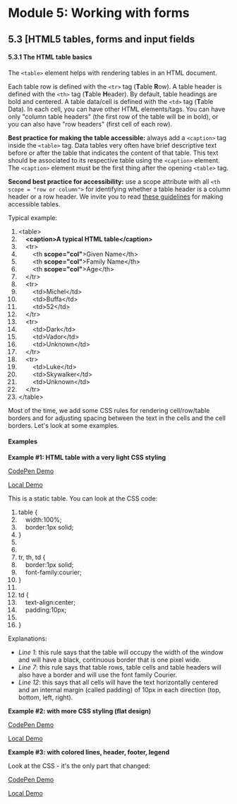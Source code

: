 # Module 5: Working with forms


## 5.3 [HTML5 tables, forms and input fields


#### 5.3.1 The HTML table basics

The `<table>` element helps with rendering tables in an HTML document.  

Each table row is defined with the `<tr>` tag (<b>T</b>able <b>R</b>ow). A table header is defined with the `<th>` tag (<b>T</b>able <b>H</b>eader). By default, table headings are bold and centered. A table data/cell is defined with the `<td>` tag (<b>T</b>able Data). In each cell, you can have other HTML elements/tags. You can have only "column table headers" (the first row of the table will be in bold), or you can also have "row headers" (first cell of each row).

__Best practice for making the table accessible:__ always add a `<caption>` tag inside the `<table>` tag. Data tables very often have brief descriptive text before or after the table that indicates the content of that table. This text should be associated to its respective table using the `<caption>` element. The `<caption>` element must be the first thing after the opening `<table>` tag.

__Second best practice for accessibility:__ use a scope attribute with all `<th scope = "row or column">` for identifying whether a table header is a column header or a row header. We invite you to read [these guidelines](https://www.w3.org/WAI/tutorials/tables/) for making accessible tables.

Typical example:

<div class="source-code"><ol class="linenums">
<li class="L0" style="margin-bottom: 0px;" value="1"><span class="tag">&lt;table&gt;</span></li>
<li class="L1" style="margin-bottom: 0px;"><span class="pln"></span><span class="tag">&nbsp; &nbsp; <strong>&lt;caption&gt;</strong></span><strong><span class="pln">A typical HTML table</span><span class="tag">&lt;/caption&gt;</span></strong><span class="pln"> </span></li>
<li class="L2" style="margin-bottom: 0px;"><span class="pln"></span><span class="tag">&nbsp; &nbsp; &lt;tr&gt;</span></li>
<li class="L3" style="margin-bottom: 0px;"><span class="pln"></span><span class="tag">&nbsp; &nbsp; &nbsp; &nbsp; &lt;th</span><span class="pln"> </span><strong><span class="atn">scope</span><span class="pun">=</span><span class="atv">"col"</span></strong><span class="tag">&gt;</span><span class="pln">Given Name</span><span class="tag">&lt;/th&gt;</span></li>
<li class="L4" style="margin-bottom: 0px;"><span class="pln"></span><span class="tag">&nbsp; &nbsp; &nbsp; &nbsp; &lt;th</span><span class="pln"> </span><strong><span class="atn">scope</span><span class="pun">=</span><span class="atv">"col"</span></strong><span class="tag">&gt;</span><span class="pln">Family Name</span><span class="tag">&lt;/th&gt;</span><span class="pln"> </span></li>
<li class="L5" style="margin-bottom: 0px;"><span class="pln"></span><span class="tag">&nbsp; &nbsp; &nbsp; &nbsp; &lt;th</span><span class="pln"> </span><strong><span class="atn">scope</span><span class="pun">=</span><span class="atv">"col"</span></strong><span class="tag">&gt;</span><span class="pln">Age</span><span class="tag">&lt;/th&gt;</span></li>
<li class="L6" style="margin-bottom: 0px;"><span class="pln"></span><span class="tag">&nbsp; &nbsp; &lt;/tr&gt;</span></li>
<li class="L7" style="margin-bottom: 0px;"><span class="pln"></span><span class="tag">&nbsp; &nbsp; &lt;tr&gt;</span></li>
<li class="L8" style="margin-bottom: 0px;"><span class="pln"></span><span class="tag">&nbsp; &nbsp; &nbsp; &nbsp; &lt;td&gt;</span><span class="pln">Michel</span><span class="tag">&lt;/td&gt;</span></li>
<li class="L9" style="margin-bottom: 0px;"><span class="pln"></span><span class="tag">&nbsp; &nbsp; &nbsp; &nbsp; &lt;td&gt;</span><span class="pln">Buffa</span><span class="tag">&lt;/td&gt;</span><span class="pln"> </span></li>
<li class="L0" style="margin-bottom: 0px;"><span class="pln"></span><span class="tag">&nbsp; &nbsp; &nbsp; &nbsp; &lt;td&gt;</span><span class="pln">52</span><span class="tag">&lt;/td&gt;</span></li>
<li class="L1" style="margin-bottom: 0px;"><span class="pln"></span><span class="tag">&nbsp; &nbsp; &lt;/tr&gt;</span></li>
<li class="L2" style="margin-bottom: 0px;"><span class="pln"></span><span class="tag">&nbsp; &nbsp; &lt;tr&gt;</span></li>
<li class="L3" style="margin-bottom: 0px;"><span class="pln"></span><span class="tag">&nbsp; &nbsp; &nbsp; &nbsp; &lt;td&gt;</span><span class="pln">Dark</span><span class="tag">&lt;/td&gt;</span></li>
<li class="L4" style="margin-bottom: 0px;"><span class="pln"></span><span class="tag">&nbsp; &nbsp; &nbsp; &nbsp; &lt;td&gt;</span><span class="pln">Vador</span><span class="tag">&lt;/td&gt;</span><span class="pln"> </span></li>
<li class="L5" style="margin-bottom: 0px;"><span class="pln"></span><span class="tag">&nbsp; &nbsp; &nbsp; &nbsp; &lt;td&gt;</span><span class="pln">Unknown</span><span class="tag">&lt;/td&gt;</span></li>
<li class="L6" style="margin-bottom: 0px;"><span class="pln"></span><span class="tag">&nbsp; &nbsp; &lt;/tr&gt;</span></li>
<li class="L7" style="margin-bottom: 0px;"><span class="pln"></span><span class="tag">&nbsp; &nbsp; &lt;tr&gt;</span></li>
<li class="L8" style="margin-bottom: 0px;"><span class="pln"></span><span class="tag">&nbsp; &nbsp; &nbsp; &nbsp; &lt;td&gt;</span><span class="pln">Luke</span><span class="tag">&lt;/td&gt;</span></li>
<li class="L9" style="margin-bottom: 0px;"><span class="pln"></span><span class="tag">&nbsp; &nbsp; &nbsp; &nbsp; &lt;td&gt;</span><span class="pln">Skywalker</span><span class="tag">&lt;/td&gt;</span><span class="pln"> </span></li>
<li class="L0" style="margin-bottom: 0px;"><span class="pln"></span><span class="tag">&nbsp; &nbsp; &nbsp; &nbsp; &lt;td&gt;</span><span class="pln">Unknown</span><span class="tag">&lt;/td&gt;</span></li>
<li class="L1" style="margin-bottom: 0px;"><span class="pln"></span><span class="tag">&nbsp; &nbsp; &lt;/tr&gt;</span></li>
<li class="L2" style="margin-bottom: 0px;"><span class="tag">&lt;/table&gt;</span></li>
</ol></div>

Most of the time, we add some CSS rules for rendering cell/row/table borders and for adjusting spacing between the text in the cells and the cell borders. Let's look at some examples.

#### Examples

__Example #1: HTML table with a very light CSS styling__

[CodePen Demo](https://codepen.io/w3devcampus/pen/vmNQNQ)

[Local Demo](src/05c-example01.html)

This is a static table. You can look at the CSS code:

<div class="source-code"><ol class="linenums">
<li class="L0" style="margin-bottom: 0px;" value="1"><span class="pln">table </span><span class="pun">{</span></li>
<li class="L1" style="margin-bottom: 0px;"><span class="pln">&nbsp; &nbsp; width</span><span class="pun">:</span><span class="lit">100</span><span class="pun">%;</span></li>
<li class="L2" style="margin-bottom: 0px;"><span class="pln">&nbsp; &nbsp; border</span><span class="pun">:</span><span class="lit">1px</span><span class="pln"> solid</span><span class="pun">;</span></li>
<li class="L3" style="margin-bottom: 0px;"><span class="pun">}</span></li>
<li class="L4" style="margin-bottom: 0px;"><span class="pln">&nbsp;</span></li>
<li class="L5" style="margin-bottom: 0px;"><span class="pln">&nbsp;</span></li>
<li class="L6" style="margin-bottom: 0px;"><span class="pln">tr</span><span class="pun">,</span><span class="pln"> th</span><span class="pun">,</span><span class="pln"> td </span><span class="pun">{</span></li>
<li class="L7" style="margin-bottom: 0px;"><span class="pln">&nbsp; &nbsp; border</span><span class="pun">:</span><span class="lit">1px</span><span class="pln"> solid</span><span class="pun">;</span></li>
<li class="L8" style="margin-bottom: 0px;"><span class="pln">&nbsp; &nbsp; font</span><span class="pun">-</span><span class="pln">family</span><span class="pun">:</span><span class="pln">courier</span><span class="pun">;</span></li>
<li class="L9" style="margin-bottom: 0px;"><span class="pun">}</span></li>
<li class="L0" style="margin-bottom: 0px;"><span class="pln">&nbsp;</span></li>
<li class="L1" style="margin-bottom: 0px;"><span class="pln">td </span><span class="pun">{</span></li>
<li class="L2" style="margin-bottom: 0px;"><span class="pln">&nbsp; &nbsp; text</span><span class="pun">-</span><span class="pln">align</span><span class="pun">:</span><span class="pln">center</span><span class="pun">;</span></li>
<li class="L3" style="margin-bottom: 0px;"><span class="pln">&nbsp; &nbsp; padding</span><span class="pun">:</span><span class="lit">10px</span><span class="pun">;</span></li>
<li class="L4" style="margin-bottom: 0px;"><span class="pln"> </span></li>
<li class="L5" style="margin-bottom: 0px;"><span class="pun">}</span></li>
</ol></div>

Explanations:

+ _Line 1_: this rule says that the table will occupy the width of the window and will have a black, continuous border that is one pixel wide.
+ _Line 7_: this rule says that table rows, table cells and table headers will also have a border and will use the font family Courier.
+ _Line 12_: this says that all cells will have the text horizontally centered and an internal margin (called padding) of 10px in each direction (top, bottom, left, right).

__Example #2: with more CSS styling (flat design)__

[CodePen Demo](https://codepen.io/w3devcampus/pen/MmKYNx)

[Local Demo](src/05c-example02.html)

__Example #3: with colored lines, header, footer, legend__

Look at the CSS - it's the only part that changed:

[CodePen Demo](https://codepen.io/w3devcampus/pen/gWPppo)

[Local Demo](src/05c-example02.html)






